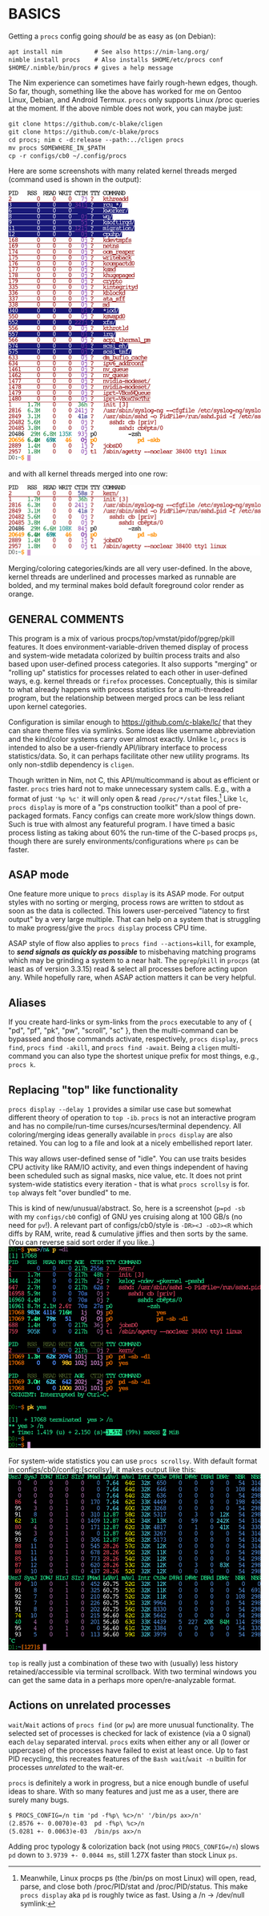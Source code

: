 BASICS
======
Getting a `procs` config going *should* be as easy as (on Debian):
```
apt install nim         # See also https://nim-lang.org/
nimble install procs    # Also installs $HOME/etc/procs conf
$HOME/.nimble/bin/procs # gives a help message
```
The Nim experience can sometimes have fairly rough-hewn edges, though.  So far,
though, something like the above has worked for me on Gentoo Linux, Debian, and
Android Termux.  `procs` only supports Linux /proc queries at the moment.  If
the above nimble does not work, you can maybe just:
```
git clone https://github.com/c-blake/cligen
git clone https://github.com/c-blake/procs
cd procs; nim c -d:release --path:../cligen procs
mv procs SOMEWHERE_IN_$PATH
cp -r configs/cb0 ~/.config/procs
```

Here are some screenshots with many related kernel threads merged (command used
is shown in the output):

![screenshot1](https://raw.githubusercontent.com/c-blake/procs/master/screenshots/main.png)

and with all kernel threads merged into one row:

![screenshot2](https://raw.githubusercontent.com/c-blake/procs/master/screenshots/basic.png)

Merging/coloring categories/kinds are all very user-defined.  In the above,
kernel threads are underlined and processes marked as runnable are bolded,
and my terminal makes bold default foreground color render as orange.

GENERAL COMMENTS
----------------
This program is a mix of various procps/top/vmstat/pidof/pgrep/pkill features.
It does environment-variable-driven themed display of process and system-wide
metadata colorized by builtin process traits and also based upon user-defined
process categories.  It also supports "merging" or "rolling up" statistics for
processes related to each other in user-defined ways, e.g. kernel threads or
`firefox` processes.  Conceptually, this is similar to what already happens with
process statistics for a multi-threaded program, but the relationship between
merged procs can be less reliant upon kernel categories.

Configuration is similar enough to https://github.com/c-blake/lc/ that they can
share theme files via symlinks.  Some ideas like username abbreviation and the
kind/color systems carry over almost exactly.  Unlike `lc`, `procs` is intended
to also be a user-friendly API/library interface to process statistics/data.
So, it can perhaps facilitate other new utility programs.  Its only non-stdlib
dependency is `cligen`.

Though written in Nim, not C, this API/multicommand is about as efficient or
faster.  `procs` tries hard not to make unnecessary system calls.  E.g., with a
format of just `'%p %c'` it will only open & read `/proc/*/stat` files.[^1]
Like `lc`, `procs display` is more of a "ps construction toolkit" than a pool of
pre-packaged formats.  Fancy configs can create more work/slow things down.
Such is true with almost any featureful program.  I have timed a basic process
listing as taking about 60% the run-time of the C-based procps `ps`, though
there are surely environments/configurations where `ps` can be faster.

ASAP mode
---------
One feature more unique to `procs display` is its ASAP mode.  For output styles
with no sorting or merging, process rows are written to stdout as soon as the
data is collected.  This lowers user-perceived "latency to first output" by a
very large multiple.  That can help on a system that is struggling to make
progress/give the `procs display` process CPU time.

ASAP style of flow also applies to `procs find --actions=kill`, for example, to
***send signals as quickly as possible*** to misbehaving matching programs which
may be grinding a system to a near halt.  The `pgrep`/`pkill` in `procps` (at
least as of version 3.3.15) read & select all processes before acting upon any.
While hopefully rare, when ASAP action matters it can be very helpful.

Aliases
-------
If you create hard-links or sym-links from the `procs` executable to any of {
"pd", "pf", "pk", "pw", "scroll", "sc" }, then the multi-command can be bypassed
and those commands activate, respectively, `procs display`, `procs find`, `procs
find -akill`, and `procs find -await`.  Being a `cligen` multi-command you can
also type the shortest unique prefix for most things, e.g., `procs k`.

Replacing "top" like functionality
----------------------------------
`procs display --delay 1` provides a similar use case but somewhat different
theory of operation to `top -ib`.  `procs` is not an interactive program and has
no compile/run-time curses/ncurses/terminal dependency.  All coloring/merging
ideas generally available in `procs display` are also retained.  You can log to
a file and look at a nicely embellished report later.

This way allows user-defined sense of "idle".  You can use traits besides CPU
activity like RAM/IO activity, and even things independent of having been
scheduled such as signal masks, nice value, etc.  It does not print system-wide
statistics every iteration - that is what `procs scrollsy` is for.  `top` always
felt "over bundled" to me.

This is kind of new/unusual/abstract.  So, here is a screenshot (`p=pd -sb` with
my `configs/cb0` config) of GNU yes cruising along at 100 GB/s (no need for
`pv`!).  A relevant part of configs/cb0/style is `-DR><J -oDJ><R` which diffs by
RAM, write, read & cumulative jiffies and then sorts by the same.  (You can
reverse said sort order if you like..)
![p-d1](https://raw.githubusercontent.com/c-blake/procs/master/screenshots/p-d1.png)

For system-wide statistics you can use `procs scrollsy`.  With default format in
configs/cb0/config:[scrollsy], it makes output like this:
![scrollsy](https://raw.githubusercontent.com/c-blake/procs/master/screenshots/scrollsy.png)

`top` is really just a combination of these two with (usually) less history
retained/accessible via terminal scrollback.  With two terminal windows you can
get the same data in a perhaps more open/re-analyzable format.

Actions on unrelated processes
------------------------------
`wait`/`Wait` actions of `procs find` (or `pw`) are more unusual functionality.
The selected set of processes is checked for lack of existence (via a 0 signal)
each `delay` separated interval.  `procs` exits when either any or all (lower or
uppercase) of the processes have failed to exist at least once.  Up to fast PID
recycling, this recreates features of the `Bash wait`/`wait -n` builtin for
processes *unrelated* to the wait-er.

`procs` is definitely a work in progress, but a nice enough bundle of useful
ideas to share.  With so many features and just me as a user, there are surely
many bugs.

[^1]: Meanwhile, Linux procps ps (the /bin/ps on most Linux) will open, read,
parse, and close both /proc/PID/stat and /proc/PID/status.  This make `procs
display` aka `pd` is roughly twice as fast.  Using a /n -> /dev/null symlink:
```
$ PROCS_CONFIG=/n tim 'pd -f%p\ %c>/n' '/bin/ps ax>/n'
(2.8576 +- 0.0070)e-03  pd -f%p\ %c>/n
(5.0281 +- 0.0063)e-03  /bin/ps ax>/n
```
Adding proc typology & colorization back (not using `PROCS_CONFIG=/n`) slows
`pd` down to `3.9739 +- 0.0044 ms`, still 1.27X faster than stock Linux `ps`.
